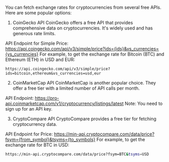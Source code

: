 You can fetch exchange rates for cryptocurrencies from several free APIs. Here are some popular options:

1. CoinGecko API
CoinGecko offers a free API that provides comprehensive data on cryptocurrencies. It's widely used and has generous rate limits.

API Endpoint for Simple Price: https://api.coingecko.com/api/v3/simple/price?ids={ids}&vs_currencies={vs_currencies}
For example, to get the exchange rate for Bitcoin (BTC) and Ethereum (ETH) in USD and EUR:
```shell
https://api.coingecko.com/api/v3/simple/price?ids=bitcoin,ethereum&vs_currencies=usd,eur
```
2. CoinMarketCap API
CoinMarketCap is another popular choice. They offer a free tier with a limited number of API calls per month.

API Endpoint: https://pro-api.coinmarketcap.com/v1/cryptocurrency/listings/latest
Note: You need to sign up for an API key.

3. CryptoCompare API
CryptoCompare provides a free tier for fetching cryptocurrency data.

API Endpoint for Price: https://min-api.cryptocompare.com/data/price?fsym={from_symbol}&tsyms={to_symbols}
For example, to get the exchange rate for BTC in USD:
```bash
https://min-api.cryptocompare.com/data/price?fsym=BTC&tsyms=USD
```
